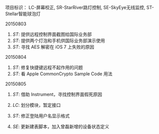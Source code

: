 项目标识： LC-屏幕校正, SR-StarRiver路灯控制, SE-SkyEye无线监控, ST-Stellar智能球泡灯

20150803

1. *ST*: 提供远程控制界面截图给国际业务部
2. *ST*: 提供两个灯泡和手机供国际业务部演示使用
3. *ST*: 寻找 AES 解密在 iOS 7 上失败的原因

20150804

1. *ST*: 修复快捷键远程不起作用的问题
2. *ST*: 看 Apple CommonCrypto Sample Code 用法

20150805

1. *ST*: 借助 Instrument，寻找控制界面假死原因

1. *LC*: 划分模块，暂定接口
2. *ST*: 修正登陆用户名显示格式
4. *SE*: 更新建表脚本，加入曾磊新增的设备状态定义

[//]: # (comment)
